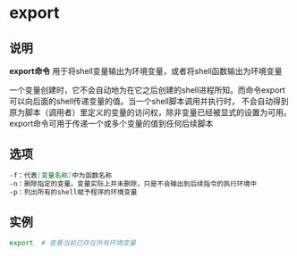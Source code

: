 # **export**

## 说明

**export命令** 用于将shell变量输出为环境变量，或者将shell函数输出为环境变量

一个变量创建时，它不会自动地为在它之后创建的shell进程所知。而命令export可以向后面的shell传递变量的值。当一个shell脚本调用并执行时，
不会自动得到原为脚本（调用者）里定义的变量的访问权，除非变量已经被显式的设置为可用。export命令可用于传递一个或多个变量的值到任何后续脚本

## 选项

```markdown
-f：代表[变量名称]中为函数名称
-n：删除指定的变量。变量实际上并未删除，只是不会输出到后续指令的执行环境中
-p：列出所有的shell赋予程序的环境变量
```

## 实例

```bash
export  # 查看当前已存在所有环境变量

```


